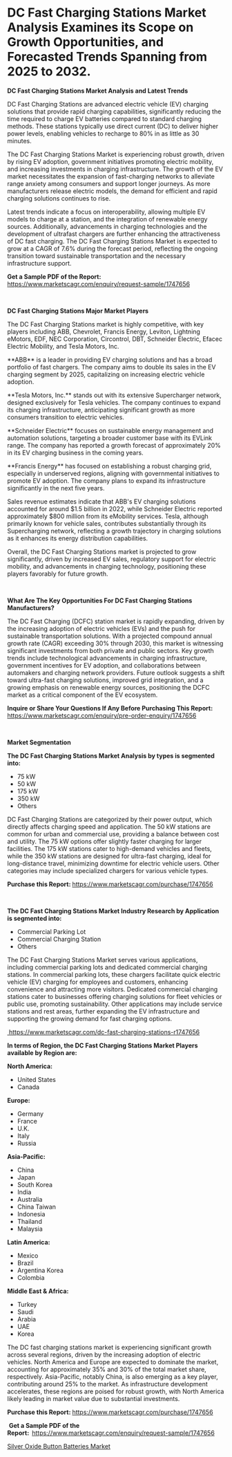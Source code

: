 <p><h1>DC Fast Charging Stations Market Analysis Examines its Scope on Growth Opportunities, and Forecasted Trends Spanning from 2025 to 2032.</h1></p><p><strong>DC Fast Charging Stations Market Analysis and Latest Trends</strong></p>
<p><p>DC Fast Charging Stations are advanced electric vehicle (EV) charging solutions that provide rapid charging capabilities, significantly reducing the time required to charge EV batteries compared to standard charging methods. These stations typically use direct current (DC) to deliver higher power levels, enabling vehicles to recharge to 80% in as little as 30 minutes. </p><p>The DC Fast Charging Stations Market is experiencing robust growth, driven by rising EV adoption, government initiatives promoting electric mobility, and increasing investments in charging infrastructure. The growth of the EV market necessitates the expansion of fast-charging networks to alleviate range anxiety among consumers and support longer journeys. As more manufacturers release electric models, the demand for efficient and rapid charging solutions continues to rise.</p><p>Latest trends indicate a focus on interoperability, allowing multiple EV models to charge at a station, and the integration of renewable energy sources. Additionally, advancements in charging technologies and the development of ultrafast chargers are further enhancing the attractiveness of DC fast charging. The DC Fast Charging Stations Market is expected to grow at a CAGR of 7.6% during the forecast period, reflecting the ongoing transition toward sustainable transportation and the necessary infrastructure support.</p></p>
<p><strong>Get a Sample PDF of the Report:&nbsp;</strong> <a href="https://www.marketscagr.com/enquiry/request-sample/1747656?utm_campaign=3249&utm_medium=2&utm_source=Github&utm_content=ia&utm_term=07042025&utm_id=dc-fast-charging-stations">https://www.marketscagr.com/enquiry/request-sample/1747656</a></p>
<p>&nbsp;</p>
<p><strong>DC Fast Charging Stations Major Market Players</strong></p>
<p><p>The DC Fast Charging Stations market is highly competitive, with key players including ABB, Chevrolet, Francis Energy, Leviton, Lightning eMotors, EDF, NEC Corporation, Circontrol, DBT, Schneider Electric, Efacec Electric Mobility, and Tesla Motors, Inc. </p><p>**ABB** is a leader in providing EV charging solutions and has a broad portfolio of fast chargers. The company aims to double its sales in the EV charging segment by 2025, capitalizing on increasing electric vehicle adoption. </p><p>**Tesla Motors, Inc.** stands out with its extensive Supercharger network, designed exclusively for Tesla vehicles. The company continues to expand its charging infrastructure, anticipating significant growth as more consumers transition to electric vehicles.</p><p>**Schneider Electric** focuses on sustainable energy management and automation solutions, targeting a broader customer base with its EVLink range. The company has reported a growth forecast of approximately 20% in its EV charging business in the coming years.</p><p>**Francis Energy** has focused on establishing a robust charging grid, especially in underserved regions, aligning with governmental initiatives to promote EV adoption. The company plans to expand its infrastructure significantly in the next five years.</p><p>Sales revenue estimates indicate that ABB's EV charging solutions accounted for around $1.5 billion in 2022, while Schneider Electric reported approximately $800 million from its eMobility services. Tesla, although primarily known for vehicle sales, contributes substantially through its Supercharging network, reflecting a growth trajectory in charging solutions as it enhances its energy distribution capabilities.</p><p>Overall, the DC Fast Charging Stations market is projected to grow significantly, driven by increased EV sales, regulatory support for electric mobility, and advancements in charging technology, positioning these players favorably for future growth.</p></p>
<p>&nbsp;</p>
<p><strong>What Are The Key Opportunities For DC Fast Charging Stations Manufacturers?</strong></p>
<p><p>The DC Fast Charging (DCFC) station market is rapidly expanding, driven by the increasing adoption of electric vehicles (EVs) and the push for sustainable transportation solutions. With a projected compound annual growth rate (CAGR) exceeding 30% through 2030, this market is witnessing significant investments from both private and public sectors. Key growth trends include technological advancements in charging infrastructure, government incentives for EV adoption, and collaborations between automakers and charging network providers. Future outlook suggests a shift toward ultra-fast charging solutions, improved grid integration, and a growing emphasis on renewable energy sources, positioning the DCFC market as a critical component of the EV ecosystem.</p></p>
<p><strong>Inquire or Share Your Questions If Any Before Purchasing This Report:</strong> <a href="https://www.marketscagr.com/enquiry/pre-order-enquiry/1747656?utm_campaign=3249&utm_medium=2&utm_source=Github&utm_content=ia&utm_term=07042025&utm_id=dc-fast-charging-stations">https://www.marketscagr.com/enquiry/pre-order-enquiry/1747656</a></p>
<p>&nbsp;</p>
<p><strong>Market Segmentation</strong></p>
<p><strong>The DC Fast Charging Stations Market Analysis by types is segmented into:</strong></p>
<p><ul><li>75 kW</li><li>50 kW</li><li>175 kW</li><li>350 kW</li><li>Others</li></ul></p>
<p><p>DC Fast Charging Stations are categorized by their power output, which directly affects charging speed and application. The 50 kW stations are common for urban and commercial use, providing a balance between cost and utility. The 75 kW options offer slightly faster charging for larger facilities. The 175 kW stations cater to high-demand vehicles and fleets, while the 350 kW stations are designed for ultra-fast charging, ideal for long-distance travel, minimizing downtime for electric vehicle users. Other categories may include specialized chargers for various vehicle types.</p></p>
<p><strong>Purchase this Report:&nbsp;</strong><a href="https://www.marketscagr.com/purchase/1747656?utm_campaign=3249&utm_medium=2&utm_source=Github&utm_content=ia&utm_term=07042025&utm_id=dc-fast-charging-stations">https://www.marketscagr.com/purchase/1747656</a></p>
<p>&nbsp;</p>
<p><strong>The DC Fast Charging Stations Market Industry Research by Application is segmented into:</strong></p>
<p><ul><li>Commercial Parking Lot</li><li>Commercial Charging Station</li><li>Others</li></ul></p>
<p><p>The DC Fast Charging Stations Market serves various applications, including commercial parking lots and dedicated commercial charging stations. In commercial parking lots, these chargers facilitate quick electric vehicle (EV) charging for employees and customers, enhancing convenience and attracting more visitors. Dedicated commercial charging stations cater to businesses offering charging solutions for fleet vehicles or public use, promoting sustainability. Other applications may include service stations and rest areas, further expanding the EV infrastructure and supporting the growing demand for fast charging options.</p></p>
<p><a href="https://www.marketscagr.com/dc-fast-charging-stations-r1747656?utm_campaign=3249&utm_medium=2&utm_source=Github&utm_content=ia&utm_term=07042025&utm_id=dc-fast-charging-stations">&nbsp;https://www.marketscagr.com/dc-fast-charging-stations-r1747656</a></p>
<p><strong>In terms of Region, the DC Fast Charging Stations Market Players available by Region are:</strong></p>
<p>
    <p> <strong> North America: </strong>
        <ul>
            <li>United States</li>
            <li>Canada</li>
        </ul>
        </p> 
    <p> <strong> Europe: </strong>
        <ul>
            <li>Germany</li>
            <li>France</li>
            <li>U.K.</li>
            <li>Italy</li>
            <li>Russia</li>
        </ul>
        </p> 
    <p> <strong> Asia-Pacific: </strong>
        <ul>
            <li>China</li>
            <li>Japan</li>
            <li>South Korea</li>
            <li>India</li>
            <li>Australia</li>
            <li>China Taiwan</li>
            <li>Indonesia</li>
            <li>Thailand</li>
            <li>Malaysia</li>
        </ul>
        </p> 
    <p> <strong> Latin America: </strong>
        <ul>
            <li>Mexico</li>
            <li>Brazil</li>
            <li>Argentina Korea</li>
            <li>Colombia</li>
        </ul>
        </p> 
    <p> <strong> Middle East & Africa: </strong>
        <ul>
            <li>Turkey</li>
            <li>Saudi</li>
            <li>Arabia</li>
            <li>UAE</li>
            <li>Korea</li>
        </ul>
    </p>
    </p>
<p><p>The DC fast charging stations market is experiencing significant growth across several regions, driven by the increasing adoption of electric vehicles. North America and Europe are expected to dominate the market, accounting for approximately 35% and 30% of the total market share, respectively. Asia-Pacific, notably China, is also emerging as a key player, contributing around 25% to the market. As infrastructure development accelerates, these regions are poised for robust growth, with North America likely leading in market value due to substantial investments.</p></p>
<p><strong>Purchase this Report: </strong><a href="https://www.marketscagr.com/purchase/1747656?utm_campaign=3249&utm_medium=2&utm_source=Github&utm_content=ia&utm_term=07042025&utm_id=dc-fast-charging-stations">https://www.marketscagr.com/purchase/1747656</a></p>
<p>&nbsp;<strong>Get a Sample PDF of the Report:&nbsp;&nbsp;</strong><a href="https://www.marketscagr.com/enquiry/request-sample/1747656?utm_campaign=3249&utm_medium=2&utm_source=Github&utm_content=ia&utm_term=07042025&utm_id=dc-fast-charging-stations">https://www.marketscagr.com/enquiry/request-sample/1747656</a></p>
<p><strong></strong></p>
<p><p><a href="https://github.com/huelarnzeba29/Market-Research-Report-List-1/blob/main/silver-oxide-button-batteries-market.md?utm_campaign=3249&utm_medium=2&utm_source=Github&utm_content=ia&utm_term=07042025&utm_id=dc-fast-charging-stations">Silver Oxide Button Batteries Market</a></p></p>